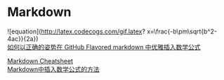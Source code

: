 # Markdown

![equation](http://latex.codecogs.com/gif.latex? x=\\frac{-b\\pm\\sqrt{b^2-4ac}}{2a})    
[如何以正确的姿势在 GitHub Flavored markdown 中优雅插入数学公式](http://trumanliu.com/github-markdown-math-formulas/)

[Markdown Cheatsheet](https://github.com/adam-p/markdown-here/wiki/Markdown-Cheatsheet#links)   
[Markdown中插入数学公式的方法](http://blog.csdn.net/xiahouzuoxin/article/details/26478179) 
